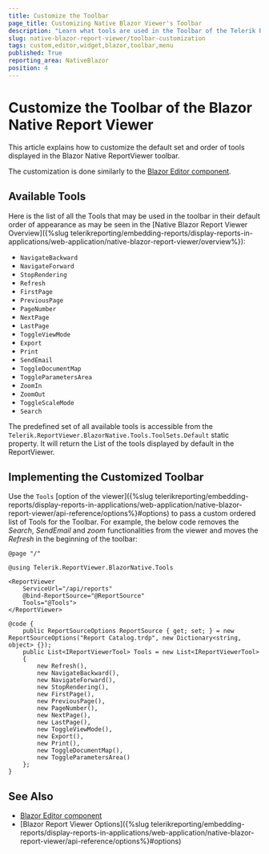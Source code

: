 ```yaml
---
title: Customize the Toolbar
page_title: Customizing Native Blazor Viewer's Toolbar
description: "Learn what tools are used in the Toolbar of the Telerik Reporting Native Blazor Report Viewer and how to customize it."
slug: native-blazor-report-viewer/toolbar-customization
tags: custom,editor,widget,blazor,toolbar,menu
published: True
reporting_area: NativeBlazor
position: 4
---
```


# Customize the Toolbar of the Blazor Native Report Viewer

This article explains how to customize the default set and order of tools displayed in the Blazor Native ReportViewer toolbar.

The customization is done similarly to the [Blazor Editor component](https://www.telerik.com/blazor-ui/editor).

## Available Tools

Here is the list of all the Tools that may be used in the toolbar in their default order of appearance as may be seen in the [Native Blazor Report Viewer Overview]({%slug telerikreporting/embedding-reports/display-reports-in-applications/web-application/native-blazor-report-viewer/overview%}):

* `NavigateBackward`
* `NavigateForward`
* `StopRendering`
* `Refresh`
* `FirstPage`
* `PreviousPage`
* `PageNumber`
* `NextPage`
* `LastPage`
* `ToggleViewMode`
* `Export`
* `Print`
* `SendEmail`
* `ToggleDocumentMap`
* `ToggleParametersArea`
* `ZoomIn`
* `ZoomOut`
* `ToggleScaleMode`
* `Search`

The predefined set of all available tools is accessible from the `Telerik.ReportViewer.BlazorNative.Tools.ToolSets.Default` static property. It will return the List of the tools displayed by default in the ReportViewer.

## Implementing the Customized Toolbar

Use the `Tools` [option of the viewer]({%slug telerikreporting/embedding-reports/display-reports-in-applications/web-application/native-blazor-report-viewer/api-reference/options%}#options) to pass a custom ordered list of Tools for the Toolbar. For example, the below code removes the _Search_, _SendEmail_ and _zoom_ functionalities from the viewer and moves the _Refresh_ in the beginning of the toolbar:

````CSHTML
@page "/"

@using Telerik.ReportViewer.BlazorNative.Tools

<ReportViewer
	ServiceUrl="/api/reports"
	@bind-ReportSource="@ReportSource"
	Tools="@Tools">
</ReportViewer>

@code {
	public ReportSourceOptions ReportSource { get; set; } = new ReportSourceOptions("Report Catalog.trdp", new Dictionary<string, object> {});
	public List<IReportViewerTool> Tools = new List<IReportViewerTool>
	{
		new Refresh(),
		new NavigateBackward(),
		new NavigateForward(),
		new StopRendering(),
		new FirstPage(),
		new PreviousPage(),
		new PageNumber(),
		new NextPage(),
		new LastPage(),
		new ToggleViewMode(),
		new Export(),
		new Print(),
		new ToggleDocumentMap(),
		new ToggleParametersArea()
	};
}
```` 

## See Also

* [Blazor Editor component](https://www.telerik.com/blazor-ui/editor)
* [Blazor Report Viewer Options]({%slug telerikreporting/embedding-reports/display-reports-in-applications/web-application/native-blazor-report-viewer/api-reference/options%}#options)

